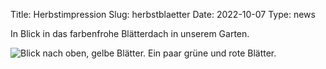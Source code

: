 Title: Herbstimpression
Slug: herbstblaetter
Date: 2022-10-07
Type: news

In Blick in das farbenfrohe Blätterdach in unserem Garten.

<img src="/images/22_okt.png" alt="Blick nach oben, gelbe Blätter. Ein paar grüne und rote Blätter."/>
